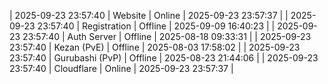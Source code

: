 | 2025-09-23 23:57:40 | Website | Online | 2025-09-23 23:57:37 |
| 2025-09-23 23:57:40 | Registration | Offline | 2025-09-09 16:40:23 |
| 2025-09-23 23:57:40 | Auth Server | Offline | 2025-08-18 09:33:31 |
| 2025-09-23 23:57:40 | Kezan (PvE) | Offline | 2025-08-03 17:58:02 |
| 2025-09-23 23:57:40 | Gurubashi (PvP) | Offline | 2025-08-23 21:44:06 |
| 2025-09-23 23:57:40 | Cloudflare | Online | 2025-09-23 23:57:37 |

